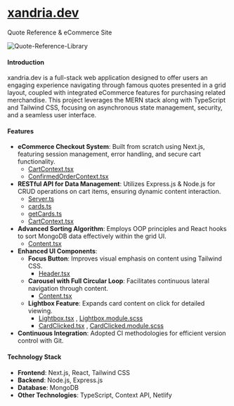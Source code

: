 # [xandria.dev](https://xandria.dev/)
Quote Reference & eCommerce Site

![Quote-Reference-Library](https://github.com/scmacoll/xander.com/assets/85879687/fface31b-cade-4cd9-a2ef-ecc48623f1b1)
#### Introduction
xandria.dev is a full-stack web application designed to offer users an engaging experience navigating through famous quotes presented in a grid layout, coupled with integrated eCommerce features for purchasing related merchandise. This project leverages the MERN stack along with TypeScript and Tailwind CSS, focusing on asynchronous state management, security, and a seamless user interface.

#### Features
- **eCommerce Checkout System**: Built from scratch using Next.js, featuring session management, error handling, and secure cart functionality.
  -  [CartContext.tsx](https://github.com/scmacoll/xander.com/blob/main/src/app/context/CartContext.tsx)
  -  [ConfirmedOrderContext.tsx](https://github.com/scmacoll/xander.com/blob/main/src/app/context/ConfirmedOrderContext.tsx)
- **RESTful API for Data Management**: Utilizes Express.js & Node.js for CRUD operations on cart items, ensuring dynamic content interaction.
  - [Server.ts](https://github.com/scmacoll/xander.com/blob/main/src/server/server.ts)
  - [cards.ts](https://github.com/scmacoll/xander.com/blob/main/src/server/routes/cards.ts)
  - [getCards.ts](https://github.com/scmacoll/xander.com/blob/main/src/pages/api/getCards.ts)
  - [CartContext.tsx](https://github.com/scmacoll/xander.com/blob/main/src/app/context/CartContext.tsx)
- **Advanced Sorting Algorithm**: Employs OOP principles and React hooks to sort MongoDB data effectively within the grid UI.
  - [Content.tsx](https://github.com/scmacoll/xander.com/blob/main/src/app/components/Home-Content/Content.tsx)
- **Enhanced UI Components**:
  - **Focus Button**: Improves visual emphasis on content using Tailwind CSS.
    - [Header.tsx](https://github.com/scmacoll/xander.com/blob/main/src/app/components/Header/Header.tsx)
  - **Carousel with Full Circular Loop**: Facilitates continuous lateral navigation through content.
    - [Content.tsx](https://github.com/scmacoll/xander.com/blob/main/src/app/components/Home-Content/Content.tsx)
  - **Lightbox Feature**: Expands card content on click for detailed viewing.
    - [Lightbox.tsx](https://github.com/scmacoll/xander.com/blob/main/src/app/components/Home-Content/Lightbox/Lightbox.tsx) , [Lightbox.module.scss](https://github.com/scmacoll/xander.com/blob/main/src/app/components/Home-Content/Lightbox/Lightbox.module.scss)
    - [CardClicked.tsx](https://github.com/scmacoll/xander.com/blob/main/src/app/components/Home-Content/Lightbox/CardClicked.tsx) , [CardClicked.module.scss](https://github.com/scmacoll/xander.com/blob/main/src/app/components/Home-Content/Lightbox/CardClicked.module.scss)
- **Continuous Integration**: Adopted CI methodologies for efficient version control with Git.

#### Technology Stack
- **Frontend**: Next.js, React, Tailwind CSS
- **Backend**: Node.js, Express.js
- **Database**: MongoDB
- **Other Technologies**: TypeScript, Context API, Netlify
